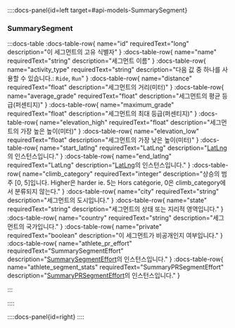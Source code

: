 ::::docs-panel{id=left target=#api-models-SummarySegment}

### SummarySegment

:::docs-table
:docs-table-row{
name="id"
requiredText="long"
description="이 세그먼트의 고유 식별자"
}
:docs-table-row{
name="name"
requiredText="string"
description="세그먼트 이름"
}
:docs-table-row{
name="activity_type"
requiredText="string"
description="다음 값 중 하나를 사용할 수 있습니다.: <code>Ride</code>, <code>Run</code>"
}
:docs-table-row{
name="distance"
requiredText="float"
description="세그먼트의 거리(미터)"
}
:docs-table-row{
name="average_grade"
requiredText="float"
description="세그먼트의 평균 등급(퍼센티지)"
}
:docs-table-row{
name="maximum_grade"
requiredText="float"
description="세그먼트의 최대 등급(퍼센티지)"
}
:docs-table-row{
name="elevation_high"
requiredText="float"
description="세그먼트의 가장 높은 높이(미터)"
}
:docs-table-row{
name="elevation_low"
requiredText="float"
description="세그먼트의 가장 낮은 높이(미터)"
}
:docs-table-row{
name="start_latlng"
requiredText="LatLng"
description="<a href='/docs/reference/#api-models-LatLng'>LatLng</a>의 인스턴스입니다."
}
:docs-table-row{
name="end_latlng"
requiredText="LatLng"
description="<a href='/docs/reference/#api-models-LatLng'>LatLng</a>의 인스턴스입니다."
}
:docs-table-row{
name="climb_category"
requiredText="integer"
description="상승의 범주 [0, 5]입니다. Higher은 harder ie. 5는 Hors catégorie, 0은 climb_category에서 분류되지 않는다."
}
:docs-table-row{
name="city"
requiredText="string"
description="세그먼트의 도시입니다."
}
:docs-table-row{
name="state"
requiredText="string"
description="세그먼트의 상태 또는 지리적 영역입니다."
}
:docs-table-row{
name="country"
requiredText="string"
description="세그먼트의 국가입니다."
}
:docs-table-row{
name="private"
requiredText="boolean"
description="이 세그먼트가 비공개인지 여부입니다."
}
:docs-table-row{
name="athlete_pr_effort"
requiredText="SummarySegmentEffort"
description="<a href='/docs/reference/#api-models-SummarySegmentEffort'>SummarySegmentEffort</a>의 인스턴스입니다."
}
:docs-table-row{
name="athlete_segment_stats"
requiredText="SummaryPRSegmentEffort"
description="<a href='/docs/reference/#api-models-SummaryPRSegmentEffort'>SummaryPRSegmentEffort</a>의 인스턴스입니다."
}

:::

::::

::::docs-panel{id=right}
::::
